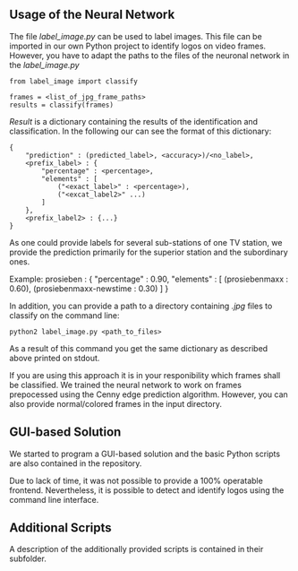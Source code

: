 Usage of the Neural Network
---------------------------

The file *label_image.py* can be used to label images.
This file can be imported in our own Python project to identify logos on video frames. However, you have to adapt the paths to the files of the neuronal network in the  *label_image.py*

    from label_image import classify

    frames = <list_of_jpg_frame_paths>
    results = classify(frames)

*Result* is a dictionary containing the results of the identification and classification.
In the following our can see the format of this dictionary:

    {
        "prediction" : (predicted_label>, <accuracy>)/<no_label>,
        <prefix_label> : {
            "percentage" : <percentage>,
            "elements" : [
                ("<exact_label>" : <percentage>),
                ("<excat_label2>" ...)
            ]
        },
        <prefix_label2> : {...}
    }

As one could provide labels for several sub-stations of one TV station, we provide the prediction primarily for the superior station and the subordinary ones.

Example:
    prosieben : {
        "percentage" : 0.90,
        "elements" : [
            (prosiebenmaxx : 0.60),
            (prosiebenmaxx-newstime : 0.30)
        ]
    }

In addition, you can provide a path to a directory containing *.jpg* files to classify on the command line:

    python2 label_image.py <path_to_files>

As a result of this command you get the same dictionary as described above printed on stdout.

If you are using this approach it is in your responibility which frames shall be classified. We trained the neural network to work on frames prepocessed using the Cenny edge prediction algorithm.
However, you can also provide normal/colored frames in the input directory.


GUI-based Solution
------------------

We started to program a GUI-based solution and the basic Python scripts are also contained in the repository.

Due to lack of time, it was not possible to provide a 100% operatable frontend.
Nevertheless, it is possible to detect and identify logos using the command line interface.

Additional Scripts
------------------

A description of the additionally provided scripts is contained in their subfolder.